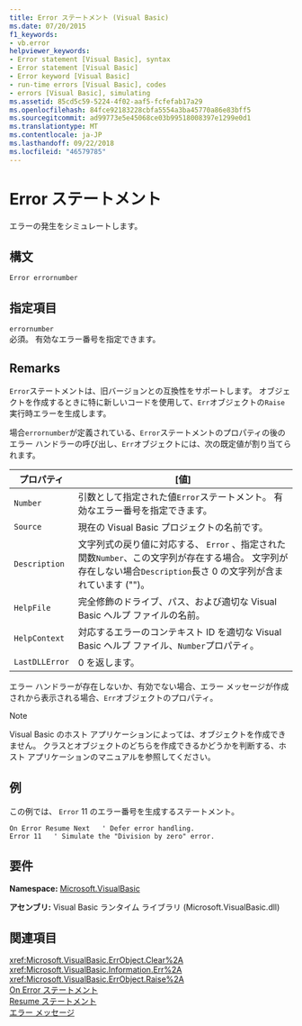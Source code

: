 ```yaml
---
title: Error ステートメント (Visual Basic)
ms.date: 07/20/2015
f1_keywords:
- vb.error
helpviewer_keywords:
- Error statement [Visual Basic], syntax
- Error statement [Visual Basic]
- Error keyword [Visual Basic]
- run-time errors [Visual Basic], codes
- errors [Visual Basic], simulating
ms.assetid: 85cd5c59-5224-4f02-aaf5-fcfefab17a29
ms.openlocfilehash: 84fce92183228cbfa5554a3ba45770a86e83bff5
ms.sourcegitcommit: ad99773e5e45068ce03b99518008397e1299e0d1
ms.translationtype: MT
ms.contentlocale: ja-JP
ms.lasthandoff: 09/22/2018
ms.locfileid: "46579785"
---
```

# <a name="error-statement"></a>Error ステートメント
エラーの発生をシミュレートします。  
  
## <a name="syntax"></a>構文  
  
```  
Error errornumber  
```  
  
## <a name="parts"></a>指定項目  
 `errornumber`  
 必須。 有効なエラー番号を指定できます。  
  
## <a name="remarks"></a>Remarks  
 `Error`ステートメントは、旧バージョンとの互換性をサポートします。 オブジェクトを作成するときに特に新しいコードを使用して、`Err`オブジェクトの`Raise`実行時エラーを生成します。  
  
 場合`errornumber`が定義されている、`Error`ステートメントのプロパティの後のエラー ハンドラーの呼び出し、`Err`オブジェクトには、次の既定値が割り当てられます。  
  
|プロパティ|[値]|  
|--------------|-----------|  
|`Number`|引数として指定された値`Error`ステートメント。 有効なエラー番号を指定できます。|  
|`Source`|現在の Visual Basic プロジェクトの名前です。|  
|`Description`|文字列式の戻り値に対応する、 `Error` 、指定された関数`Number`、この文字列が存在する場合。 文字列が存在しない場合`Description`長さ 0 の文字列が含まれています ("")。|  
|`HelpFile`|完全修飾のドライブ、パス、および適切な Visual Basic ヘルプ ファイルの名前。|  
|`HelpContext`|対応するエラーのコンテキスト ID を適切な Visual Basic ヘルプ ファイル、`Number`プロパティ。|  
|`LastDLLError`|0 を返します。|  
  
 エラー ハンドラーが存在しないか、有効でない場合、エラー メッセージが作成されから表示される場合、`Err`オブジェクトのプロパティ。  
  
> [!NOTE]
>  Visual Basic のホスト アプリケーションによっては、オブジェクトを作成できません。 クラスとオブジェクトのどちらを作成できるかどうかを判断する、ホスト アプリケーションのマニュアルを参照してください。  
  
## <a name="example"></a>例  
 この例では、 `Error` 11 のエラー番号を生成するステートメント。  
  
```  
On Error Resume Next   ' Defer error handling.  
Error 11   ' Simulate the "Division by zero" error.  
```  
  
## <a name="requirements"></a>要件  
 **Namespace:** [Microsoft.VisualBasic](../../../visual-basic/language-reference/runtime-library-members.md)  
  
 **アセンブリ:** Visual Basic ランタイム ライブラリ (Microsoft.VisualBasic.dll)  
  
## <a name="see-also"></a>関連項目  
 <xref:Microsoft.VisualBasic.ErrObject.Clear%2A>  
 <xref:Microsoft.VisualBasic.Information.Err%2A>  
 <xref:Microsoft.VisualBasic.ErrObject.Raise%2A>  
 [On Error ステートメント](../../../visual-basic/language-reference/statements/on-error-statement.md)  
 [Resume ステートメント](../../../visual-basic/language-reference/statements/resume-statement.md)  
 [エラー メッセージ](../../../visual-basic/language-reference/error-messages/index.md)
